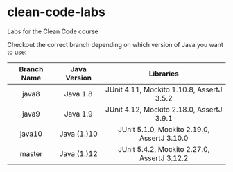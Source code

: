 # clean-code-labs
Labs for the Clean Code course

Checkout the correct branch depending on which version of Java you want to use:

Branch Name     |       Java Version    | Libraries
:--------------:|:---------------------:|:------------------------------------------------------:
java8           |   Java 1.8            |   JUnit 4.11, Mockito 1.10.8, AssertJ 3.5.2
java9           |   Java 1.9            |   JUnit 4.12, Mockito 2.18.0, AssertJ 3.9.1
java10          |   Java (1.)10         |   JUnit 5.1.0,  Mockito 2.19.0, AssertJ 3.10.0
master          |   Java (1.)12         |   JUnit 5.4.2,  Mockito 2.27.0, AssertJ 3.12.2
